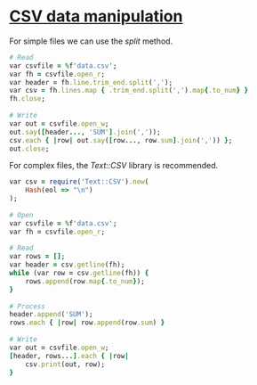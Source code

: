 [1]: http://rosettacode.org/wiki/CSV_data_manipulation

# [CSV data manipulation][1]

For simple files we can use the _split_ method.

```ruby
# Read
var csvfile = %f'data.csv';
var fh = csvfile.open_r;
var header = fh.line.trim_end.split(',');
var csv = fh.lines.map { .trim_end.split(',').map{.to_num} }
fh.close;
 
# Write
var out = csvfile.open_w;
out.say([header..., 'SUM'].join(','));
csv.each { |row| out.say([row..., row.sum].join(',')) };
out.close;
```


For complex files, the _Text::CSV_ library is recommended.

```ruby
var csv = require('Text::CSV').new(
    Hash(eol => "\n")
);
 
# Open
var csvfile = %f'data.csv';
var fh = csvfile.open_r;
 
# Read
var rows = [];
var header = csv.getline(fh);
while (var row = csv.getline(fh)) {
    rows.append(row.map{.to_num});
}
 
# Process
header.append('SUM');
rows.each { |row| row.append(row.sum) }
 
# Write
var out = csvfile.open_w;
[header, rows...].each { |row|
    csv.print(out, row);
}
```
